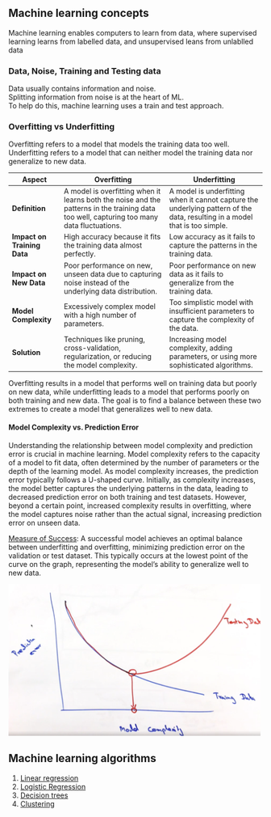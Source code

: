 ## Machine learning concepts

Machine learning enables computers to learn from data, where supervised learning learns from labelled data, and unsupervised leans from unlablled data

### Data, Noise, Training and Testing data
Data usually contains information and noise.   
Splitting information from noise is at the heart of ML.  
To help do this, machine learning uses a train and test approach.

### Overfitting vs Underfitting
Overfitting refers to a model that models the training data too well. Underfitting refers to a model that can neither model the training data nor generalize to new data.

| Aspect                | Overfitting                                                                                                                                         | Underfitting                                                                                                         |
|-----------------------|-----------------------------------------------------------------------------------------------------------------------------------------------------|----------------------------------------------------------------------------------------------------------------------|
| **Definition**        | A model is overfitting when it learns both the noise and the patterns in the training data too well, capturing too many data fluctuations.           | A model is underfitting when it cannot capture the underlying pattern of the data, resulting in a model that is too simple. |
| **Impact on Training Data** | High accuracy because it fits the training data almost perfectly.                                                                                   | Low accuracy as it fails to capture the patterns in the training data.                                               |
| **Impact on New Data**| Poor performance on new, unseen data due to capturing noise instead of the underlying data distribution.                                             | Poor performance on new data as it fails to generalize from the training data.                                       |
| **Model Complexity**  | Excessively complex model with a high number of parameters.                                                                                         | Too simplistic model with insufficient parameters to capture the complexity of the data.                             |
| **Solution**          | Techniques like pruning, cross-validation, regularization, or reducing the model complexity.                                                        | Increasing model complexity, adding parameters, or using more sophisticated algorithms.                              |

Overfitting results in a model that performs well on training data but poorly on new data, while underfitting leads to a model that performs poorly on both training and new data. The goal is to find a balance between these two extremes to create a model that generalizes well to new data.

#### Model Complexity vs. Prediction Error
Understanding the relationship between model complexity and prediction error is crucial in machine learning. Model complexity refers to the capacity of a model to fit data, often determined by the number of parameters or the depth of the learning model. As model complexity increases, the prediction error typically follows a U-shaped curve. Initially, as complexity increases, the model better captures the underlying patterns in the data, leading to decreased prediction error on both training and test datasets. However, beyond a certain point, increased complexity results in overfitting, where the model captures noise rather than the actual signal, increasing prediction error on unseen data.  

<u>Measure of Success</u>: A successful model achieves an optimal balance between underfitting and overfitting, minimizing prediction error on the validation or test dataset. This typically occurs at the lowest point of the curve on the graph, representing the model’s ability to generalize well to new data.

<img src="../images/model_complexity_vs_pred_error.png" alt="Prefix sum" width="500" height="300">  

## Machine learning algorithms

1. [Linear regression](linear_regression.md)  
2. [Logistic Regression](logistic_regression.md)
2. [Decision trees](decision_trees.md)
3. [Clustering](clustering.md)